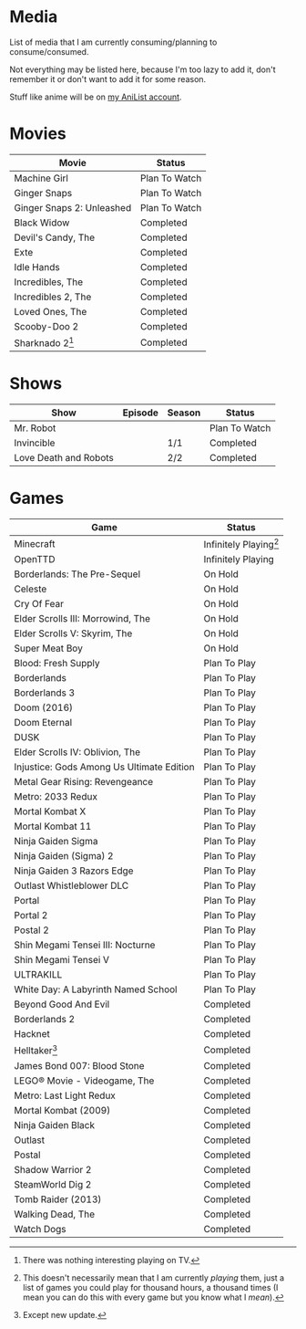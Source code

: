 # Media

List of media that I am currently consuming/planning to consume/consumed.

Not everything may be listed here, because I'm too lazy to add it, don't remember it or don't want to add it for some reason.

Stuff like anime will be on [my AniList account](https://anilist.co/user/chtc/).

# Movies

| Movie                     | Status        |
| ------------------------- | ------------- |
| Machine Girl              | Plan To Watch |
| Ginger Snaps              | Plan To Watch |
| Ginger Snaps 2: Unleashed | Plan To Watch |
| Black Widow               | Completed     |
| Devil's Candy, The        | Completed     |
| Exte                      | Completed     |
| Idle Hands                | Completed     |
| Incredibles, The          | Completed     |
| Incredibles 2, The        | Completed     |
| Loved Ones, The           | Completed     |
| Scooby-Doo 2              | Completed     |
| Sharknado 2[^1]           | Completed     |

[^1]: There was nothing interesting playing on TV.

# Shows

| Show                  | Episode     | Season | Status        |
| --------------------- | ----------- | ------ | ------------- |
| Mr. Robot             |             |        | Plan To Watch |
| Invincible            |             | 1/1    | Completed     |
| Love Death and Robots |             | 2/2    | Completed     |

# Games

| Game                                      | Status                 |
| ----------------------------------------- | ---------------------- |
| Minecraft                                 | Infinitely Playing[^2] |
| OpenTTD                                   | Infinitely Playing     |
| Borderlands: The Pre-Sequel               | On Hold                |
| Celeste                                   | On Hold                |
| Cry Of Fear                               | On Hold                |
| Elder Scrolls III: Morrowind, The         | On Hold                |
| Elder Scrolls V: Skyrim, The              | On Hold                |
| Super Meat Boy                            | On Hold                |
| Blood: Fresh Supply                       | Plan To Play           |
| Borderlands                               | Plan To Play           |
| Borderlands 3                             | Plan To Play           |
| Doom (2016)                               | Plan To Play           |
| Doom Eternal                              | Plan To Play           |
| DUSK                                      | Plan To Play           |
| Elder Scrolls IV: Oblivion, The           | Plan To Play           |
| Injustice: Gods Among Us Ultimate Edition | Plan To Play           |
| Metal Gear Rising: Revengeance            | Plan To Play           |
| Metro: 2033 Redux                         | Plan To Play           |
| Mortal Kombat X                           | Plan To Play           |
| Mortal Kombat 11                          | Plan To Play           |
| Ninja Gaiden Sigma                        | Plan To Play           |
| Ninja Gaiden (Sigma) 2                    | Plan To Play           |
| Ninja Gaiden 3 Razors Edge                | Plan To Play           |
| Outlast Whistleblower DLC                 | Plan To Play           |
| Portal                                    | Plan To Play           |
| Portal 2                                  | Plan To Play           |
| Postal 2                                  | Plan To Play           |
| Shin Megami Tensei III: Nocturne          | Plan To Play           |
| Shin Megami Tensei V                      | Plan To Play           |
| ULTRAKILL                                 | Plan To Play           |
| White Day: A Labyrinth Named School       | Plan To Play           |
| Beyond Good And Evil                      | Completed              |
| Borderlands 2                             | Completed              |
| Hacknet                                   | Completed              |
| Helltaker[^3]                             | Completed              |
| James Bond 007: Blood Stone               | Completed              |
| LEGO® Movie - Videogame, The              | Completed              |
| Metro: Last Light Redux                   | Completed              |
| Mortal Kombat (2009)                      | Completed              |
| Ninja Gaiden Black                        | Completed              |
| Outlast                                   | Completed              |
| Postal                                    | Completed              |
| Shadow Warrior 2                          | Completed              |
| SteamWorld Dig 2                          | Completed              |
| Tomb Raider (2013)                        | Completed              |
| Walking Dead, The                         | Completed              |
| Watch Dogs                                | Completed              |

[^2]: This doesn't necessarily mean that I am currently _playing_ them, just a list of games you could play for thousand hours, a thousand times (I mean you can do this with every game but you know what I _mean_).
[^3]: Except new update.
</article>
